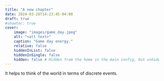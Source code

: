 ```yaml
---
title: "A new chapter"
date: 2024-03-26T14:23:45-04:00
draft: true
#showtoc: true
cover:
    image: "images/game_day.jpeg"
    alt: "<alt text>"
    caption: "Game day energy." 
    relative: false 
    hiddenInList: false
    hiddenInSingle: false
    hidden: false # Hidden from the home in the main config, but unhide here.
---
```


It helps to think of the world in terms of discrete events.



